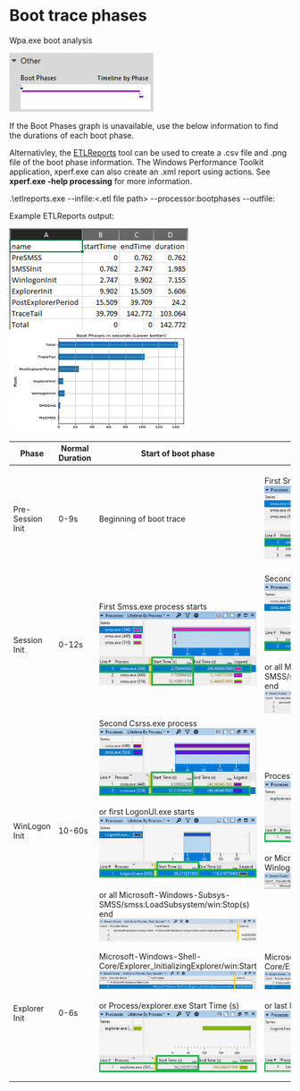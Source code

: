 # Boot trace phases

Wpa.exe boot analysis

![WPA Boot Phases](bootphasegraph.png)

If the Boot Phases graph is unavailable, use the below information to find the durations of each boot phase.

Alternativley, the [ETLReports](https://github.com/itoleck/ETLReports) tool can be used to create a .csv file and .png file of the boot phase information. The Windows Performance Toolkit application, xperf.exe can also create an .xml report using actions. See **xperf.exe -help processing** for more information.

.\etlreports.exe --infile:<.etl file path> --processor:bootphases --outfile:<output directory>

Example ETLReports output:

![bootphasesreportcsv](bootphasesreportcsv.png) ![bootphasesgraph](bootphasesgraph.png)

|       **Phase**      | **Normal Duration** | **Start of boot phase** | **End of boot phase** | **Notes** |
| ---------------------|---------------------|-------------------------|-----------------------|-----------|
| Pre-Session Init     | 0-9s | Beginning of boot trace | First Smss.exe process starts</br>![smss](smss1.png) | This boot phase starts after the BIOS/UEFI ends and the kernel loads. This phase should only take low single digit seconds to complete. |
| Session Init         | 0-12s | First Smss.exe process starts</br>![smss](smss1.png) | Second Csrss.exe process starts</br>![csrss](csrss1.png)</br></br>or all Microsoft-Windows-Subsys-SMSS/smss:LoadSubsystem/win:Stop(s) end</br>![smssloadsubsystemstop](smssloadsubsystemstop.png) | This phase should only take single digit seconds to complete. |
| WinLogon Init        | 10-60s | Second Csrss.exe process</br>![csrss](csrss1.png)</br></br>or first LogonUI.exe starts</br>![logonui1](logonui1.png)</br></br>or all Microsoft-Windows-Subsys-SMSS/smss:LoadSubsystem/win:Stop(s) end</br>![smssloadsubsystemstop](smssloadsubsystemstop.png) | Process/explorer.exe Start Time (s)</br>![explorerstart](explorerstart.png)</br></br>or Microsoft-Windows-Winlogon/UserShellLaunch/win:Info</br>![usershelllaunch](usershelllaunch.png) | This is usually the longest of the boot phases as it encapsulates the starting of sessions, services and any Group Policies/scripts. A performant mean time for this boot phase is ~30 seconds. |
| Explorer Init        | 0-6s | Microsoft-Windows-Shell-Core/Explorer_InitializingExplorer/win:Start![shellcoreexplorerinit](shellcoreexplorerinit.png)</br></br>or Process/explorer.exe Start Time (s)</br>![explorerstart](explorerstart.png) | Microsoft-Windows-Shell-Core/Explorer_InitializingExplorer/win:Stop![shellcoreexplorerinitstop](shellcoreexplorerinitstop.png)</br></br>or last LogonUI.exe process ends</br>![logonui2](logonui2.png) | This boot phase starts after a user has logged on the machine. The shell(Explorer) and any startup applications start in this phase. This phase should only take single digit seconds to complete. |
